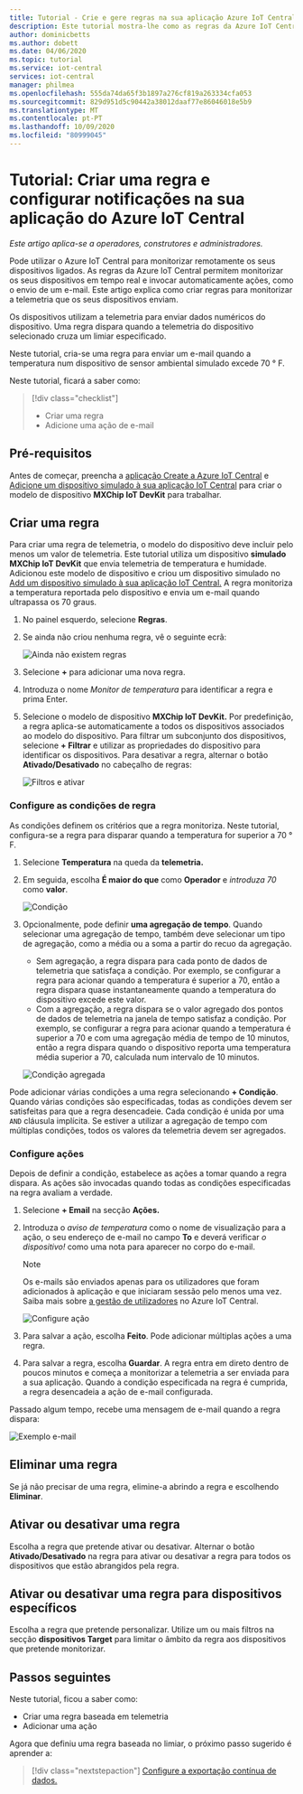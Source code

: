 ```yaml
---
title: Tutorial - Crie e gere regras na sua aplicação Azure IoT Central
description: Este tutorial mostra-lhe como as regras da Azure IoT Central permitem monitorizar os seus dispositivos em tempo real e invocar automaticamente ações, como o envio de um e-mail, quando a regra dispara.
author: dominicbetts
ms.author: dobett
ms.date: 04/06/2020
ms.topic: tutorial
ms.service: iot-central
services: iot-central
manager: philmea
ms.openlocfilehash: 555da74da65f3b1897a276cf819a263334cfa053
ms.sourcegitcommit: 829d951d5c90442a38012daaf77e86046018e5b9
ms.translationtype: MT
ms.contentlocale: pt-PT
ms.lasthandoff: 10/09/2020
ms.locfileid: "80999045"
---
```

# <a name="tutorial-create-a-rule-and-set-up-notifications-in-your-azure-iot-central-application"></a>Tutorial: Criar uma regra e configurar notificações na sua aplicação do Azure IoT Central

*Este artigo aplica-se a operadores, construtores e administradores.*

Pode utilizar o Azure IoT Central para monitorizar remotamente os seus dispositivos ligados. As regras da Azure IoT Central permitem monitorizar os seus dispositivos em tempo real e invocar automaticamente ações, como o envio de um e-mail. Este artigo explica como criar regras para monitorizar a telemetria que os seus dispositivos enviam.

Os dispositivos utilizam a telemetria para enviar dados numéricos do dispositivo. Uma regra dispara quando a telemetria do dispositivo selecionado cruza um limiar especificado.

Neste tutorial, cria-se uma regra para enviar um e-mail quando a temperatura num dispositivo de sensor ambiental simulado excede 70 &deg; F.

Neste tutorial, ficará a saber como:

> [!div class="checklist"]
>
> * Criar uma regra
> * Adicione uma ação de e-mail

## <a name="prerequisites"></a>Pré-requisitos

Antes de começar, preencha a [aplicação Create a Azure IoT Central](./quick-deploy-iot-central.md) e [Adicione um dispositivo simulado à sua aplicação IoT Central](./quick-create-simulated-device.md) para criar o modelo de dispositivo **MXChip IoT DevKit** para trabalhar.

## <a name="create-a-rule"></a>Criar uma regra

Para criar uma regra de telemetria, o modelo do dispositivo deve incluir pelo menos um valor de telemetria. Este tutorial utiliza um dispositivo **simulado MXChip IoT DevKit** que envia telemetria de temperatura e humidade. Adicionou este modelo de dispositivo e criou um dispositivo simulado no [Add um dispositivo simulado à sua aplicação IoT Central.](./quick-create-simulated-device.md) A regra monitoriza a temperatura reportada pelo dispositivo e envia um e-mail quando ultrapassa os 70 graus.

1. No painel esquerdo, selecione **Regras**.

1. Se ainda não criou nenhuma regra, vê o seguinte ecrã:

    ![Ainda não existem regras](media/tutorial-create-telemetry-rules/rules-landing-page1.png)

1. Selecione **+** para adicionar uma nova regra.

1. Introduza o nome _Monitor de temperatura_ para identificar a regra e prima Enter.

1. Selecione o modelo de dispositivo **MXChip IoT DevKit.** Por predefinição, a regra aplica-se automaticamente a todos os dispositivos associados ao modelo do dispositivo. Para filtrar um subconjunto dos dispositivos, selecione **+ Filtrar** e utilizar as propriedades do dispositivo para identificar os dispositivos. Para desativar a regra, alternar o botão **Ativado/Desativado** no cabeçalho de regras:

    ![Filtros e ativar](media/tutorial-create-telemetry-rules/device-filters.png)

### <a name="configure-the-rule-conditions"></a>Configure as condições de regra

As condições definem os critérios que a regra monitoriza. Neste tutorial, configura-se a regra para disparar quando a temperatura for superior a 70 &deg; F.

1. Selecione **Temperatura** na queda da **telemetria.**

1. Em seguida, escolha **É maior do que** como **Operador** e _introduza 70_ como **valor**.

    ![Condição](media/tutorial-create-telemetry-rules/condition-filled-out1.png)

1. Opcionalmente, pode definir **uma agregação de tempo**. Quando selecionar uma agregação de tempo, também deve selecionar um tipo de agregação, como a média ou a soma a partir do recuo da agregação.

    * Sem agregação, a regra dispara para cada ponto de dados de telemetria que satisfaça a condição. Por exemplo, se configurar a regra para acionar quando a temperatura é superior a 70, então a regra dispara quase instantaneamente quando a temperatura do dispositivo excede este valor.
    * Com a agregação, a regra dispara se o valor agregado dos pontos de dados de telemetria na janela de tempo satisfaz a condição. Por exemplo, se configurar a regra para acionar quando a temperatura é superior a 70 e com uma agregação média de tempo de 10 minutos, então a regra dispara quando o dispositivo reporta uma temperatura média superior a 70, calculada num intervalo de 10 minutos.

     ![Condição agregada](media/tutorial-create-telemetry-rules/aggregate-condition-filled-out1.png)

Pode adicionar várias condições a uma regra selecionando **+ Condição**. Quando várias condições são especificadas, todas as condições devem ser satisfeitas para que a regra desencadeie. Cada condição é unida por uma `AND` cláusula implícita. Se estiver a utilizar a agregação de tempo com múltiplas condições, todos os valores da telemetria devem ser agregados.

### <a name="configure-actions"></a>Configure ações

Depois de definir a condição, estabelece as ações a tomar quando a regra dispara. As ações são invocadas quando todas as condições especificadas na regra avaliam a verdade.

1. Selecione **+ Email** na secção **Ações.**

1. Introduza o _aviso de temperatura_ como o nome de visualização para a ação, o seu endereço de e-mail no campo **To** e deverá verificar _o dispositivo!_ como uma nota para aparecer no corpo do e-mail.

    > [!NOTE]
    > Os e-mails são enviados apenas para os utilizadores que foram adicionados à aplicação e que iniciaram sessão pelo menos uma vez. Saiba mais sobre [a gestão de utilizadores](howto-administer.md) no Azure IoT Central.

   ![Configure ação](media/tutorial-create-telemetry-rules/configure-action1.png)

1. Para salvar a ação, escolha **Feito**. Pode adicionar múltiplas ações a uma regra.

1. Para salvar a regra, escolha **Guardar**. A regra entra em direto dentro de poucos minutos e começa a monitorizar a telemetria a ser enviada para a sua aplicação. Quando a condição especificada na regra é cumprida, a regra desencadeia a ação de e-mail configurada.

Passado algum tempo, recebe uma mensagem de e-mail quando a regra dispara:

![Exemplo e-mail](media/tutorial-create-telemetry-rules/email.png)

## <a name="delete-a-rule"></a>Eliminar uma regra

Se já não precisar de uma regra, elimine-a abrindo a regra e escolhendo **Eliminar**.

## <a name="enable-or-disable-a-rule"></a>Ativar ou desativar uma regra

Escolha a regra que pretende ativar ou desativar. Alternar o botão **Ativado/Desativado** na regra para ativar ou desativar a regra para todos os dispositivos que estão abrangidos pela regra.

## <a name="enable-or-disable-a-rule-for-specific-devices"></a>Ativar ou desativar uma regra para dispositivos específicos

Escolha a regra que pretende personalizar. Utilize um ou mais filtros na secção **dispositivos Target** para limitar o âmbito da regra aos dispositivos que pretende monitorizar.

## <a name="next-steps"></a>Passos seguintes

Neste tutorial, ficou a saber como:

* Criar uma regra baseada em telemetria
* Adicionar uma ação

Agora que definiu uma regra baseada no limiar, o próximo passo sugerido é aprender a:

> [!div class="nextstepaction"]
> [Configure a exportação contínua de dados.](./howto-export-data.md)
